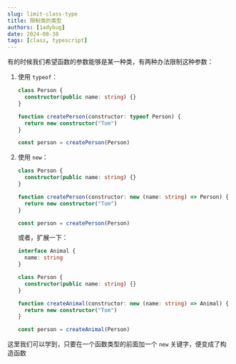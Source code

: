 ```yaml
---
slug: limit-class-type
title: 限制类的类型
authors: [1adybug]
date: 2024-08-30
tags: [class, typescript]
---
```


有的时候我们希望函数的参数能够是某一种类，有两种办法限制这种参数：

1. 使用 `typeof`：

   ```typescript
   class Person {
     constructor(public name: string) {}
   }

   function createPerson(constructor: typeof Person) {
     return new constructor("Tom")
   }

   const person = createPerson(Person)
   ```

2. 使用 `new`：

   ```typescript
   class Person {
     constructor(public name: string) {}
   }

   function createPerson(constructor: new (name: string) => Person) {
     return new constructor("Tom")
   }

   const person = createPerson(Person)
   ```

   或者，扩展一下：

   ```typescript
   interface Animal {
     name: string
   }

   class Person {
     constructor(public name: string) {}
   }

   function createAnimal(constructor: new (name: string) => Animal) {
     return new constructor("Tom")
   }

   const person = createAnimal(Person)
   ```

这里我们可以学到，只要在一个函数类型的前面加一个 `new` 关键字，便变成了构造函数
